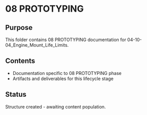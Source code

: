 # 08 PROTOTYPING

## Purpose
This folder contains 08 PROTOTYPING documentation for 04-10-04_Engine_Mount_Life_Limits.

## Contents
- Documentation specific to 08 PROTOTYPING phase
- Artifacts and deliverables for this lifecycle stage

## Status
Structure created - awaiting content population.
